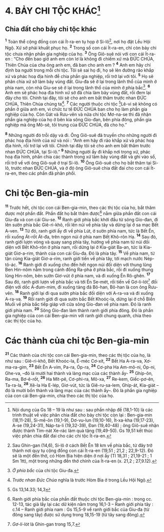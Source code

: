 # 4. BẢY CHI TỘC KHÁC[^1]
## Chia đất cho bảy chi tộc khác
<sup><b>1</b></sup> Toàn thể cộng đồng con cái Ít-ra-en tụ họp ở Si-lô[^2], nơi họ đặt Lều Hội Ngộ. Xứ sở phải khuất phục họ. <sup><b>2</b></sup> Trong số con cái Ít-ra-en, chỉ còn bảy chi tộc chưa nhận phần gia nghiệp của họ. <sup><b>3</b></sup> Ông Giô-suê nói với con cái Ít-ra-en : “Cho đến bao giờ anh em còn lơ là không đi chiếm xứ mà ĐỨC CHÚA, Thiên Chúa của cha ông anh em, đã ban cho anh em ? <sup><b>4</b></sup> Anh em hãy chỉ định ba người trong mỗi chi tộc. Tôi sẽ sai họ đi, họ sẽ lên đường rảo khắp xứ và phác hoạ địa hình để chia phần gia nghiệp, rồi trở lại với tôi. <sup><b>5</b></sup> Họ sẽ phân chia xứ sở làm bảy vùng đất. Giu-đa sẽ ở lại trong lãnh thổ của mình ở phía nam, còn nhà Giu-se sẽ ở lại trong lãnh thổ của mình ở phía bắc[^3]. <sup><b>6</b></sup> Anh em sẽ phác hoạ địa hình xứ sở đã chia làm bảy vùng đất, rồi đem lại đây cho tôi. Chính tại đây, tôi sẽ cho anh em bắt thăm trước nhan ĐỨC CHÚA, Thiên Chúa chúng ta[^4]. <sup><b>7</b></sup> Các người thuộc chi tộc [^1*]Lê-vi sẽ không có phần ở giữa anh em, vì chức tư tế ĐỨC CHÚA ban cho họ làm phần gia nghiệp của họ. Còn Gát và Rưu-vên và nửa chi tộc Mơ-na-se thì đã nhận phần gia nghiệp của họ ở bên kia sông Gio-đan, bên phía đông, phần gia nghiệp mà ông Mô-sê, tôi trung của ĐỨC CHÚA, đã cho họ.”

<sup><b>8</b></sup> Những người đó trỗi dậy và đi. Ông Giô-suê đã truyền cho những người đi phác hoạ địa hình của xứ và nói : “Anh em hãy đi rảo khắp xứ và phác hoạ địa hình, rồi trở lại với tôi. Chính tại đây tôi sẽ cho anh em bắt thăm trước nhan ĐỨC CHÚA, tại Si-lô.” <sup><b>9</b></sup> Những người ấy đi khắp nơi trong xứ, phác hoạ địa hình, phân chia các thành trong xứ làm bảy vùng đất và ghi vào sổ, rồi trở về với ông Giô-suê ở trại Si-lô. <sup><b>10</b></sup> Ông Giô-suê cho họ bắt thăm tại Si-lô, trước nhan ĐỨC CHÚA, và ở đó ông Giô-suê chia đất đai cho con cái Ít-ra-en, theo các phần đã phân phối.

# Chi tộc Ben-gia-min
<sup><b>11</b></sup> Trước hết, chi tộc con cái Ben-gia-min, theo các thị tộc của họ, bắt thăm được một phần đất. Phần đất họ bắt thăm được[^5] nằm giữa phần đất con cái Giu-đa và con cái Giu-se. <sup><b>12</b></sup> Ranh giới phía bắc khởi đầu từ sông Gio-đan, đi lên sườn phía bắc Giê-ri-khô, rồi lên núi về phía tây và dừng lại ở sa mạc Bết A-ven. <sup><b>13</b></sup> Từ đó, ranh giới ấy đi về phía Lút, ở sườn phía nam, tức là Bết Ên, rồi xuống Át-rốt Át-đa, trên ngọn núi ở phía nam Bết Khô-rôn Hạ. <sup><b>14</b></sup> Sau đó, ranh giới lượn vòng và quay sang phía tây, hướng về phía nam từ núi đối diện với Bết Khô-rôn ở phía nam, rồi dừng lại ở Kia-giát Ba-an, tức là Kia-giát Giơ-a-rim, thành của con cái Giu-đa. Đó là phía tây. <sup><b>15</b></sup> Về phía nam, từ tận cùng Kia-giát Giơ-a-rim, ranh giới tiến về phía tây, tới mạch nước Nép-tô-ác. <sup><b>16</b></sup> Ranh giới đi xuống cho đến hết ngọn núi đối diện với thung lũng Ben Hin-nôm nằm trong cánh đồng Ra-pha ở phía bắc, rồi đi xuống thung lũng Hin-nôm, bên sườn Giơ-vút ở phía nam, và đi xuống Ên Rô-ghên. <sup><b>17</b></sup> Sau đó, ranh giới lượn về phía bắc và tới Ên Se-mét, rồi tiến về Gơ-li-lót[^6] đối điện với dốc A-đum-mim, đi xuống tảng đá Bô-han, Bô-han là con ông Rưu-vên. <sup><b>18</b></sup> Ranh giới lại đi qua sườn phía bắc đối diện với A-ra-va và đi xuống A-ra-va. <sup><b>19</b></sup> Rồi ranh giới đi qua sườn bắc Bết Khoóc-la, dừng lại ở chỗ Biển Muối về phía bắc tiếp giáp với cửa sông Gio-đan về phía nam. Đó là ranh giới phía nam. <sup><b>20</b></sup> Sông Gio-đan làm thành ranh giới phía đông. Đó là phần gia nghiệp của con cái Ben-gia-min với ranh giới chung quanh, chia theo các thị tộc của họ.

# Các thành của chi tộc Ben-gia-min
<sup><b>21</b></sup> Các thành của chi tộc con cái Ben-gia-min, theo các thị tộc của họ, là như sau : Giê-ri-khô, Bết Khoóc-la, Ê-méc Cơ-xít, <sup><b>22</b></sup> Bết Ha A-ra-va, Xơ-ma-ra-gim, <sup><b>23</b></sup> Bết Ên A-vim, Pa-ra, Óp-ra, <sup><b>24</b></sup> Cơ-pha Ha Am-mô-ni, Óp-ni, Ghe-va, –đó là mười hai thành và làng mạc của các thành ấy- <sup><b>25</b></sup> Ghíp-ôn, Ra-ma, Bơ-ê-rốt, <sup><b>26</b></sup> Ha Mít-pê, Cơ-phi-ra, Mô-xa, <sup><b>27</b></sup> Re-kem, Giếc-pơ-ên, Ta-ra-la, <sup><b>28</b></sup> Xê-la Ha E-lép, Giơ-vút, tức là Giê-ru-sa-lem, Ghíp-át, Kia-giát –đó là mười bốn thành và làng mạc của các thành ấy–. Đó là phần gia nghiệp của con cái Ben-gia-min, chia theo các thị tộc của họ.

[^1]: Nội dung của Gs 18 – 19 là như sau : sau phần nhập đề (18,1-10) là các trình thuật về việc phân chia đất cho bảy chi tộc còn lại : Ben-gia-min (18,11-28), Si-mê-ôn (19,1-9), Dơ-vu-lun (19,10-16), Ít-xa-kha (19,17-23), A-se (19,24-31), Náp-ta-li (19,32-39), Đan (19,40-48) ; ông Giô-suê nhận được thành Tim-nát Xe-rác làm quà tặng (19,49-50). Gs 19,51 kết thúc việc phân chia đất đai cho các chi tộc Ít-ra-en.
[^2]: Sau Ghin-gan (14,6), Si-lô ở cách Bết Ên 18 km về phía bắc, từ đây trở thành nơi quy tụ cộng đồng con cái Ít-ra-en (19,51 ; 21,2 ; 22,9-12). Đó sẽ là một đền thờ, có Hòm Bia hiện diện ở nơi ấy (Tl 18,31 ; 21,19-21 ; 1 Sm 1tt), một trong những đền thờ chính của Ít-ra-en (x. 21,2 ; 27,9.12).
[^3]: <i>Ở phía bắc</i> của chi tộc Giu-đa.
[^4]: <i>Trước nhan Đức Chúa</i> nghĩa là trước Hòm Bia ở trong Lều Hội Ngộ.
[^5]: Ranh giới phía bắc của phần đất thuộc chi tộc Ben-gia-min : trong cc. 12-13, tác giả lấy lại các dữ kiện nằm trong 16,1-3 – Ranh giới phía tây : c.14 – Ranh giới phía nam : Gs 15,5-9 về ranh giới bắc của Giu-đa (từ đông sang tây) được sử dụng trong 18,15-19 (từ tây sang đông).
[^6]: <i>Gơ-li-lót</i> là Ghin-gan trong 15,7.
[^1*]: Gs 13,14.33; 14,3
